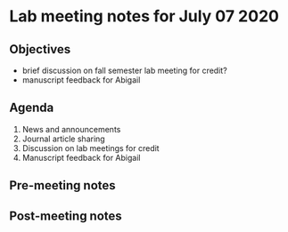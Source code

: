 # Lab meeting notes for July 07 2020

## Objectives
- brief discussion on fall semester lab meeting for credit?
- manuscript feedback for Abigail

## Agenda
1. News and announcements
2. Journal article sharing
3. Discussion on lab meetings for credit
4. Manuscript feedback for Abigail

## Pre-meeting notes


## Post-meeting notes

